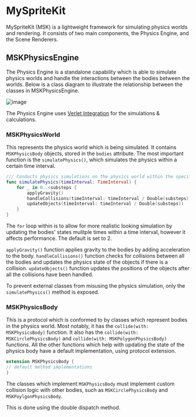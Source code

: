 # MySpriteKit
MySpriteKit (MSK) is a lightweight framework for simulating physics worlds and rendering. It consists of two main components, the Physics Engine, and the Scene Renderers.

## MSKPhysicsEngine
The Physics Engine is a standalone capability which is able to simulate physics worlds and handle the interactions between the bodies between the worlds. Below is a class diagram to illustrate the relationship between the classes in MSKPhysicsEngine.

![image](https://user-images.githubusercontent.com/61085398/218266704-a2d57c18-11e6-45b4-904a-45273741290b.png)

The Physics Engine uses [Verlet Integration](https://www.algorithm-archive.org/contents/verlet_integration/verlet_integration.html) for the simulations & calculations.

### MSKPhysicsWorld
This represents the physics world which is being simulated. It contains `MSKPhysicsBody` objects, stored in the `bodies` attribute. The most important function is the `simulatePhysics()`, which simulates the physics within a certain time interval.

``` swift
/// Conducts physics simulations on the physics world within the specified time interval.
func simulatePhysics(timeInterval: TimeInterval) {
    for _ in 0..<substeps {
        applyGravity()
        handleCollisions(timeInterval: timeInterval / Double(substeps))
        updateObjects(timeInterval: timeInterval / Double(substeps))
    }
}
```

The `for` loop within is to allow for more realistic looking simulation by updating the bodies' states mulitple times within a time interval, however it affects performance. The default is set to 2.

`applyGravity()` function applies gravity to the bodies by adding acceleration to the body.
`handleCollisions()` function checks for collisions between all the bodies and updates the physics state of the objects if there is a collision.
`updateObjects()` function updates the positions of the objects after all the collisions have been handled.

To prevent external classes from misusing the physics simulation, only the `simulatePhysics()` method is exposed.

### MSKPhysicsBody
This is a protocol which is conformed to by classes which represent bodies in the physics world. Most notably, it has the `collide(with: MSKPhysicsBody)` function. It also has the `collide(with: MSKCirclePhysicsBody)` and `collide(with: MSKPolygonPhysicsBody)` functions. All the other functions which help with updating the state of the physics body have a default implementation, using protocol extension.

```swift
extension MSKPhysicsBody {
// default method implementations
}
```

The classes which implement `MSKPhysicsBody` must implement custom collision logic with other bodies, such as `MSKCirclePhysicsBody` and `MSKPoylgonPhysicsBody`.

This is done using the double dispatch method.

